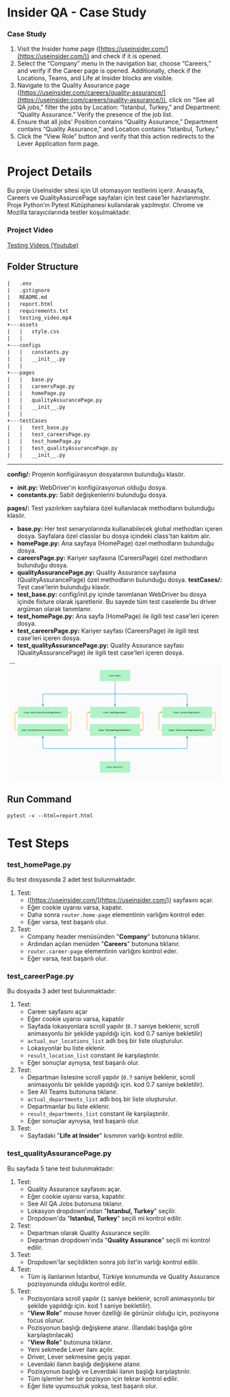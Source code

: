 # Insider QA - Case Study

### **Case Study**

1. Visit the Insider home page ([https://useinsider.com/](https://useinsider.com/)) and check if it is opened.
2. Select the “Company” menu in the navigation bar, choose “Careers,” and verify if the Career page is opened.
   Additionally, check if the Locations, Teams, and Life at Insider blocks are visible.
3. Navigate to the Quality Assurance
   page ([https://useinsider.com/careers/quality-assurance/](https://useinsider.com/careers/quality-assurance/)), click
   on "See all QA jobs," filter the jobs by Location: “Istanbul, Turkey,” and Department: “Quality Assurance.” Verify
   the presence of the job list.
4. Ensure that all jobs' Position contains “Quality Assurance,” Department contains “Quality Assurance,” and Location
   contains “Istanbul, Turkey.”
5. Click the “View Role” button and verify that this action redirects to the Lever Application form page.

# Project Details

Bu proje UseInsider sitesi için UI otomasyon testlerini içerir. Anasayfa, Careers ve QualityAssurcePage sayfaları için
test case’ler hazırlanmıştır. Proje Python’ın Pytest Kütüphanesi kullanılarak yazılmıştır. Chrome ve Mozilla
tarayıcılarında testler koşulmaktadır.

### Project Video

[Testing Videos (Youtube)](https://youtu.be/SBDv5bda5rM)

## Folder Structure

    |   .env
    |   .gitignore
    |   README.md
    |   report.html
    |   requirements.txt
    |   testing_video.mp4   
    +---assets
    |   |   style.css
    |   |   
    +---configs
    |   |   constants.py
    |   |   __init__.py
    |   |   
    +---pages
    |   |   base.py
    |   |   careersPage.py
    |   |   homePage.py
    |   |   qualityAssurancePage.py
    |   |   __init__.py
    |   |   
    +---testCases
    |   |   test_base.py
    |   |   test_careersPage.py
    |   |   test_homePage.py
    |   |   test_qualityAssurancePage.py
    |   |   __init__.py

---
**config/:** Projenin konfigürasyon dosyalarının bulunduğu klasör.

- **init.py:** WebDriver'ın konfigürasyonun olduğu dosya.
- **constants.py:** Sabit değişkenlerini bulunduğu dosya.

**pages/:** Test yazılırken sayfalara özel kullanılacak methodların bulunduğu klasör.

- **base.py:** Her test senaryolarında kullanabilecek global methodları içeren dosya. Sayfalara özel classlar bu dosya
  içindeki class'tan kalıtım alır.
- **homePage.py:** Ana sayfaya (HomePage) özel methodların bulunduğu dosya.
- **careersPage.py:** Kariyer sayfasına (CareersPage) özel methodların bulunduğu dosya.
- **qualityAssurancePage.py:** Quality Assurance sayfasına (QualityAssurancePage) özel methodların bulunduğu dosya.
  **testCases/:** Test case'lerin bulunduğu klasör.
- **test_base.py:** config/init.py içinde tanımlanan WebDriver bu dosya içinde fixture olarak işaretlenir. Bu sayede tüm
  test caselerde bu driver argüman olarak tanımlanır.
- **test_homePage.py:** Ana sayfa (HomePage) ile ilgili test case'leri içeren dosya.
- **test_careersPage.py:** Kariyer sayfası (CareersPage) ile ilgili test case'leri içeren dosya.
- **test_qualityAssurancePage.py:** Quality Assurance sayfası (QualityAssurancePage) ile ilgili test case'leri içeren
  dosya.

![flow](flow.png)

## Run Command

    pytest -v --html=report.html

# Test Steps

### test_homePage.py

Bu test dosyasında 2 adet test bulunmaktadır.

1. Test:
    - ([https://useinsider.com/](https://useinsider.com/)) sayfasını açar.
    - Eğer cookie uyarısı varsa, kapatır.
    - Daha sonra `router.home-page` elementinin varlığını kontrol eder.
    - Eğer varsa, test başarılı olur.
2. Test:
    - Company header menüsünden "**Company**" butonuna tıklanır.
    - Ardından açılan menüden "**Careers**" butonuna tıklanır.
    - `router.career-page` elementinin varlığını kontrol eder.
    - Eğer varsa, test başarılı olur.

### test_careerPage.py

Bu dosyada 3 adet test bulunmaktadır:

1. Test:
    - Career sayfasını açar
    - Eğer cookie uyarısı varsa, kapatılır
    - Sayfada lokasyonlara scroll yapılır (`0.7` saniye beklenir, scroll animasyonlu bir şekilde yapıldığı için. kod 0.7
      saniye bekletilir)
    - `actual_our_locations_list` adlı boş bir liste oluşturulur.
    - Lokasyonlar bu liste eklenir.
    - `result_location_list` constant ile karşılaştırılır.
    - Eğer sonuçlar aynıysa, test başarılı olur.
2. Test:
    - Departman listesine scroll yapılır (`0.7` saniye beklenir, scroll animasyonlu bir şekilde yapıldığı için. kod 0.7
      saniye bekletilir).
    - See All Teams butonuna tıklanır.
    - `actual_departments_list` adlı boş bir liste oluşturulur.
    - Departmanlar bu liste eklenir.
    - `result_departments_list` constant ile karşılaştırılır.
    - Eğer sonuçlar aynıysa, test başarılı olur.
3. Test:
    - Sayfadaki "**Life at Insider**" kısmının varlığı kontrol edilir.

### test_qualityAssurancePage.py

Bu sayfada 5 tane test bulunmaktadır:

1. Test:
    - Quality Assurance sayfasını açar.
    - Eğer cookie uyarısı varsa, kapatılır.
    - See All QA Jobs butonuna tıklanır.
    - Lokasyon dropdown'ından "**Istanbul, Turkey**" seçilir.
    - Dropdown'da "**Istanbul, Turkey**" seçili mi kontrol edilir.
2. Test:
    - Departman olarak Quality Assurance seçilir.
    - Departman dropdown'ında "**Quality Assurance**" seçili mi kontrol edilir.
3. Test:
    - Dropdown'lar seçildikten sonra job list'in varlığı kontrol edilir.
4. Test:
    - Tüm iş ilanlarının İstanbul, Türkiye konumunda ve Quality Assurance pozisyonunda olduğu kontrol edilir.
5. Test:
    - Pozisyonlara scroll yapılır (`1` saniye beklenir, scroll animasyonlu bir şekilde yapıldığı için. kod 1 saniye
      bekletilir).
    - "**View Role**" mouse hover özelliği ile görünür olduğu için, pozisyona focus olunur.
    - Pozisyonun başlığı değişkene atanır. (İlandaki başlığa göre karşılaştırılacak)
    - "**View Role**" butonuna tıklanır.
    - Yeni sekmede Lever ilanı açılır.
    - Driver, Lever sekmesine geçiş yapar.
    - Leverdaki ilanın başlığı değişkene atanır.
    - Pozisyonun başlığı ve Leverdaki ilanın başlığı karşılaştırılır.
    - Tüm işlemler her bir pozisyon için tekrar kontrol edilir.
    - Eğer liste uyumsuzluk yoksa, test başarılı olur.